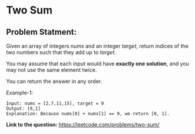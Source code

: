 # Two Sum
## **Problem Statment:**

Given an array of integers *nums* and an integer *target*, return indices of the two numbers such that they add up to *target*.

You may assume that each input would have **exactly one solution**, and you may not use the same element twice.

You can return the answer in any order.

Example-1:

```
Input: nums = [2,7,11,15], target = 9
Output: [0,1]
Explanation: Because nums[0] + nums[1] == 9, we return [0, 1].
```

**Link to the question:** https://leetcode.com/problems/two-sum/